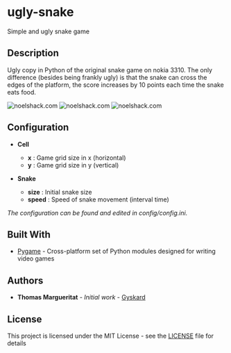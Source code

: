 # ugly-snake
Simple and ugly snake game

## Description

Ugly copy in Python of the original snake game on nokia 3310. The only difference (besides being frankly ugly) is that the snake can cross the edges of the platform, the score increases by 10 points each time the snake eats food.

![noelshack.com](https://image.noelshack.com/fichiers/2018/33/7/1534681931-1.png)
![noelshack.com](https://image.noelshack.com/fichiers/2018/33/7/1534681931-2.png)
![noelshack.com](https://image.noelshack.com/fichiers/2018/33/7/1534681931-3.png)


## Configuration

* __Cell__  
  * __x__ : Game grid size in x (horizontal)  
  * __y__ : Game grid size in y (vertical) 

* __Snake__  
  * __size__ : Initial snake size  
  * __speed__ : Speed of snake movement (interval time)  

*The configuration can be found and edited in config/config.ini.*

## Built With

* [Pygame](https://github.com/pygame/pygame/) - Cross-platform set of Python modules designed for writing video games

## Authors

* **Thomas Margueritat** - *Initial work* - [Gyskard](https://github.com/Gyskard)

## License

This project is licensed under the MIT License - see the [LICENSE](LICENSE) file for details
